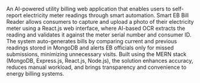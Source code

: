 An AI-powered utility billing web application that enables users to self-report electricity meter readings through smart automation.
Smart EB Bill Reader allows consumers to capture and upload a photo of their electricity meter using a React.js web interface, where AI-based OCR extracts the reading and validates it against the meter serial number and consumer ID. The system auto-generates bills by comparing current and previous readings stored in MongoDB and alerts EB officials only for missed submissions, minimizing unnecessary visits. Built using the MERN stack (MongoDB, Express.js, React.js, Node.js), the solution enhances accuracy, reduces manual workload, and brings transparency and convenience to energy billing systems.
